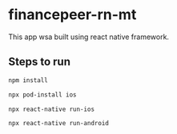 # financepeer-rn-mt

This app wsa built using react native framework.

## Steps to run

```bash
npm install
```
```bash
npx pod-install ios
```
```bash
npx react-native run-ios
```
```bash
npx react-native run-android
```
